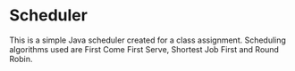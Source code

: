 # Scheduler
This is a simple Java scheduler created for a class assignment. Scheduling algorithms used are First Come First Serve, Shortest Job First and Round Robin.
